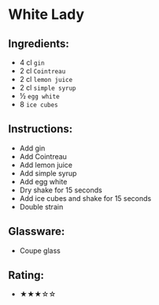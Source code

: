 # White Lady

## Ingredients:
- 4 cl `gin`
- 2 cl `Cointreau`
- 2 cl `lemon juice`
- 2 cl `simple syrup`
- ½ `egg white`
- 8 `ice cubes`

## Instructions:
- Add gin
- Add Cointreau
- Add lemon juice
- Add simple syrup
- Add egg white
- Dry shake for 15 seconds
- Add ice cubes and shake for 15 seconds
- Double strain

## Glassware:
- Coupe glass

## Rating:
- ★★★☆☆